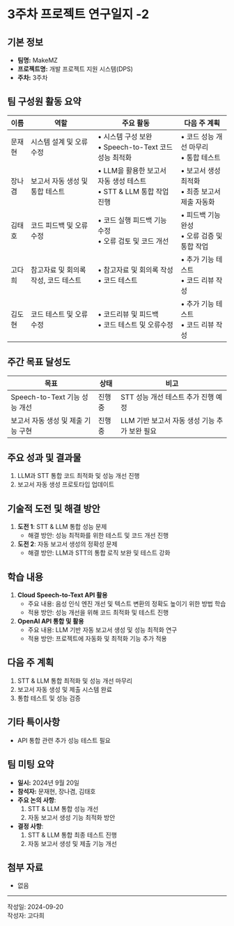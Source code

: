 # 3주차 프로젝트 연구일지 -2 

## 기본 정보

- **팀명:** MakeMZ
- **프로젝트명:** 개발 프로젝트 지원 시스템(DPS)
- **주차:** 3주차

## 팀 구성원 활동 요약

| 이름      | 역할                         | 주요 활동                                                              | 다음 주 계획                                            |
| --------- | ---------------------------- | ---------------------------------------------------------------------- | ------------------------------------------------------- |
| 문재현    | 시스템 설계 및 오류 수정      | • 시스템 구성 보완 <br> • Speech-to-Text 코드 성능 최적화                   | • 코드 성능 개선 마무리 <br> • 통합 테스트              |
| 장나겸    | 보고서 자동 생성 및 통합 테스트 | • LLM을 활용한 보고서 자동 생성 테스트 <br> • STT & LLM 통합 작업 진행     | • 보고서 생성 최적화 <br> • 최종 보고서 제출 자동화    |
| 김태호    | 코드 피드백 및 오류 수정      | • 코드 실행 피드백 기능 수정 <br> • 오류 검토 및 코드 개선                 | • 피드백 기능 완성 <br> • 오류 검증 및 통합 작업         |
| 고다희  | 참고자료 및 회의록 작성, 코드 테스트 | • 참고자료 및 회의록 작성 <br> • 코드 테스트   | • 추가 기능 테스트 <br> • 코드 리뷰 작성       |
| 김도현  | 코드 테스트 및 오류수정 | • 코드리뷰 및 피드백 <br> • 코드 테스트 및 오류수정   | • 추가 기능 테스트 <br> • 코드 리뷰 작성       |

## 주간 목표 달성도

| 목표                                    | 상태     | 비고                                       |
| --------------------------------------- | -------- | ------------------------------------------ |
| Speech-to-Text 기능 성능 개선            | 진행중   | STT 성능 개선 테스트 추가 진행 예정         |
| 보고서 자동 생성 및 제출 기능 구현       | 진행중   | LLM 기반 보고서 자동 생성 기능 추가 보완 필요 |

## 주요 성과 및 결과물

1. LLM과 STT 통합 코드 최적화 및 성능 개선 진행
2. 보고서 자동 생성 프로토타입 업데이트

## 기술적 도전 및 해결 방안

1. **도전 1**: STT & LLM 통합 성능 문제  
   - 해결 방안: 성능 최적화를 위한 테스트 및 코드 개선 진행
2. **도전 2**: 자동 보고서 생성의 정확성 문제  
   - 해결 방안: LLM과 STT의 통합 로직 보완 및 테스트 강화

## 학습 내용

1. **Cloud Speech-to-Text API 활용**  
   - 주요 내용: 음성 인식 엔진 개선 및 텍스트 변환의 정확도 높이기 위한 방법 학습  
   - 적용 방안: 성능 개선을 위해 코드 최적화 및 테스트 진행
2. **OpenAI API 통합 및 활용**  
   - 주요 내용: LLM 기반 자동 보고서 생성 및 성능 최적화 연구  
   - 적용 방안: 프로젝트에 자동화 및 최적화 기능 추가 적용

## 다음 주 계획

1. STT & LLM 통합 최적화 및 성능 개선 마무리
2. 보고서 자동 생성 및 제출 시스템 완료
3. 통합 테스트 및 성능 검증

## 기타 특이사항

- API 통합 관련 추가 성능 테스트 필요

## 팀 미팅 요약

- **일시:** 2024년 9월 20일
- **참석자:** 문재현, 장나겸, 김태호
- **주요 논의 사항**:
  1. STT & LLM 통합 성능 개선
  2. 자동 보고서 생성 기능 최적화 방안
- **결정 사항**:
  1. STT & LLM 통합 최종 테스트 진행
  2. 자동 보고서 생성 및 제출 기능 개선

## 첨부 자료

- 없음

---

작성일: 2024-09-20  
작성자: 고다희
